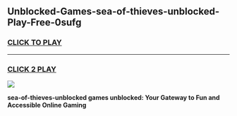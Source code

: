 
## Unblocked-Games-sea-of-thieves-unblocked-Play-Free-0sufg
<h3>
<a href="https://premium76.site?title=sea-of-thieves-unblocked&ref=12A">CLICK TO PLAY</a></h3>
<hr>

<h3>
<a href="https://premium76.site?title=sea-of-thieves-unblocked&ref=12A">CLICK 2 PLAY</a>
  
</h3>

<a href="https://premium76.site?title=sea-of-thieves-unblocked&ref=12A"><img src="https://clearcache.store/games.png"></a>


**sea-of-thieves-unblocked games unblocked: Your Gateway to Fun and Accessible Online Gaming**
